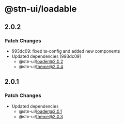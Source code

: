 # @stn-ui/loadable

## 2.0.2

### Patch Changes

- 993dc09: fixed ts-config and added new components
- Updated dependencies [993dc09]
  - @stn-ui/loader@2.0.2
  - @stn-ui/theme@2.0.4

## 2.0.1

### Patch Changes

- Updated dependencies
  - @stn-ui/loader@2.0.1
  - @stn-ui/theme@2.0.3
